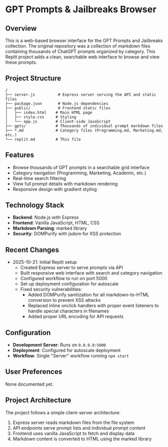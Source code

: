 # GPT Prompts & Jailbreaks Browser

## Overview
This is a web-based browser interface for the GPT Prompts and Jailbreaks collection. The original repository was a collection of markdown files containing thousands of ChatGPT prompts organized by category. This Replit project adds a clean, searchable web interface to browse and view these prompts.

## Project Structure
```
/
├── server.js          # Express server serving the API and static files
├── package.json       # Node.js dependencies
├── public/            # Frontend static files
│   ├── index.html    # Main HTML page
│   ├── style.css     # Styling
│   └── app.js        # Client-side JavaScript
├── gpts/             # Thousands of individual prompt markdown files
├── *.md              # Category files (Programming.md, Marketing.md, etc.)
└── replit.md         # This file
```

## Features
- Browse thousands of GPT prompts in a searchable grid interface
- Category navigation (Programming, Marketing, Academic, etc.)
- Real-time search filtering
- View full prompt details with markdown rendering
- Responsive design with gradient styling

## Technology Stack
- **Backend**: Node.js with Express
- **Frontend**: Vanilla JavaScript, HTML, CSS
- **Markdown Parsing**: marked library
- **Security**: DOMPurify with jsdom for XSS protection

## Recent Changes
- 2025-10-21: Initial Replit setup
  - Created Express server to serve prompts via API
  - Built responsive web interface with search and category navigation
  - Configured workflow to run on port 5000
  - Set up deployment configuration for autoscale
  - Fixed security vulnerabilities:
    - Added DOMPurify sanitization for all markdown-to-HTML conversion to prevent XSS attacks
    - Replaced inline onclick handlers with proper event listeners to handle special characters in filenames
    - Added proper URL encoding for API requests

## Configuration
- **Development Server**: Runs on `0.0.0.0:5000`
- **Deployment**: Configured for autoscale deployment
- **Workflow**: Single "Server" workflow running `npm start`

## User Preferences
None documented yet.

## Project Architecture
The project follows a simple client-server architecture:
1. Express server reads markdown files from the file system
2. API endpoints serve prompt lists and individual prompt content
3. Frontend uses vanilla JavaScript to fetch and display data
4. Markdown content is converted to HTML using the marked library
